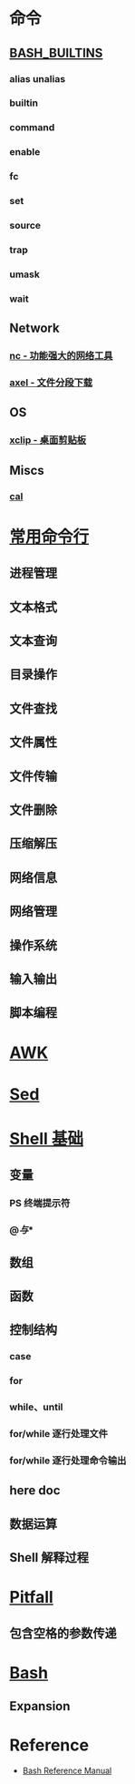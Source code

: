 # 命令
## [BASH_BUILTINS](CMDs/BASH_BUILTINS.md)
### alias unalias
### builtin
### command
### enable
### fc
### set
### source
### trap
### umask
### wait

## Network
### [nc - 功能强大的网络工具](CMDs/nc.md)
### [axel - 文件分段下载](CMDs/axel.md)

## OS
### [xclip - 桌面剪贴板](CMDs/sys/xclip.md)

## Miscs
### [cal](CMDs/Widget/cal.md)

# [常用命令行](chapters/CMD_Line.md)
## 进程管理
## 文本格式
## 文本查询
## 目录操作
## 文件查找
## 文件属性
## 文件传输
## 文件删除
## 压缩解压
## 网络信息
## 网络管理
## 操作系统
## 输入输出
## 脚本编程

# [AWK](chapters/AWK.md)

# [Sed](chapters/Sed.md)

# [Shell 基础](chapters/Basis.md)
## 变量
### PS 终端提示符
### $@与$*
## 数组
## 函数
## 控制结构
### case
### for
### while、until
### for/while 逐行处理文件
### for/while 逐行处理命令输出
## here doc
## 数据运算
## Shell 解释过程

# [Pitfall](chapters/Pitfall.md)
## 包含空格的参数传递

# [Bash](chapters/Bash.md)
## Expansion

# Reference
* [Bash Reference Manual](http://www.gnu.org/software/bash/manual/bash.html)
